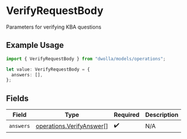 # VerifyRequestBody

Parameters for verifying KBA questions

## Example Usage

```typescript
import { VerifyRequestBody } from "dwolla/models/operations";

let value: VerifyRequestBody = {
  answers: [],
};
```

## Fields

| Field                                                                | Type                                                                 | Required                                                             | Description                                                          |
| -------------------------------------------------------------------- | -------------------------------------------------------------------- | -------------------------------------------------------------------- | -------------------------------------------------------------------- |
| `answers`                                                            | [operations.VerifyAnswer](../../models/operations/verifyanswer.md)[] | :heavy_check_mark:                                                   | N/A                                                                  |
